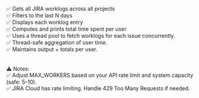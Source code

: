 ✅ Gets all JIRA worklogs across all projects <br/>
✅ Filters to the last N days <br/>
✅ Displays each worklog entry <br/>
✅ Computes and prints total time spent per user <br/>
✅ Uses a thread pool to fetch worklogs for each issue concurrently. <br/>
✅ Thread-safe aggregation of user time. <br/>
✅ Maintains output + totals per user. <br/>
 <br/> <br/>
⚠️ Notes: <br/>
✅ Adjust MAX_WORKERS based on your API rate limit and system capacity (safe: 5–10). <br/>
✅ JIRA Cloud has rate limiting. Handle 429 Too Many Requests if needed. <br/>
